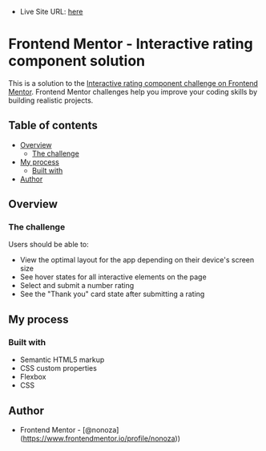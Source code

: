 - Live Site URL: [here](https://kevinburle.github.io/interactive-rating-component_FEM/)

# Frontend Mentor - Interactive rating component solution

This is a solution to the [Interactive rating component challenge on Frontend Mentor]([https://www.frontendmentor.io/challenges/interactive-rating-component-koxpeBUmI](https://www.frontendmentor.io/solutions/interactive-rating-component-using-vanilla-js-XsvhkWKd5d)). Frontend Mentor challenges help you improve your coding skills by building realistic projects.

## Table of contents

- [Overview](#overview)
  - [The challenge](#the-challenge)
- [My process](#my-process)
  - [Built with](#built-with)
- [Author](#author)


## Overview

### The challenge

Users should be able to:

- View the optimal layout for the app depending on their device's screen size
- See hover states for all interactive elements on the page
- Select and submit a number rating
- See the "Thank you" card state after submitting a rating




## My process

### Built with

- Semantic HTML5 markup
- CSS custom properties
- Flexbox
- CSS


## Author

- Frontend Mentor - [@nonoza] (https://www.frontendmentor.io/profile/nonoza))
